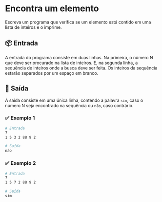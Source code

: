 # Encontra um elemento

Escreva um programa que verifica se um elemento está contido em uma lista de inteiros e o imprime.

## 📦 Entrada

A entrada do programa consiste em duas linhas. Na primeira, o número N que deve ser procurado na lista de inteiros. E, na segunda linha, a sequência de inteiros onde a busca deve ser feita. Os inteiros da sequência estarão separados por um espaço em branco.

## 🌷 Saída

A saída consiste em uma única linha, contendo a palavra `sim`, caso o número N seja encontrado na sequência ou `não`, caso contrário.

### ✅ Exemplo 1

```bash
# Entrada
7
1 5 3 2 88 9 2

# Saída
não
```

### ✅ Exemplo 2

```bash
# Entrada
7
1 5 7 2 88 9 2

# Saída
sim
```